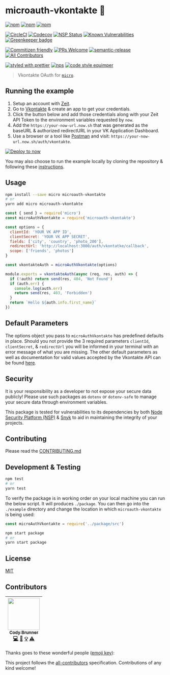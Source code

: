 # microauth-vkontakte :closed_lock_with_key:

[![npm](https://img.shields.io/npm/v/microauth-vkontakte.svg?style=flat-square)](https://www.npmjs.com/package/microauth-vkontakte)
[![npm](https://img.shields.io/npm/l/microauth-vkontakte.svg?style=flat-square)](https://www.npmjs.com/package/microauth-vkontakte)
[![npm](https://img.shields.io/npm/dt/microauth-vkontakte.svg?style=flat-square)](https://www.npmjs.com/package/microauth-vkontakte)

[![CircleCI](https://img.shields.io/circleci/project/github/microauth/microauth-vkontakte.svg?style=flat-square)](https://circleci.com/gh/microauth/microauth-vkontakte)
[![Codecov](https://img.shields.io/codecov/c/github/microauth/microauth-vkontakte.svg?style=flat-square)](https://codecov.io/gh/microauth/microauth-vkontakte)
[![NSP Status](https://nodesecurity.io/orgs/microauth/projects/0eefb70e-c3dd-4cd0-986f-ba26c0fbaca7/badge)](https://nodesecurity.io/orgs/microauth/projects/0eefb70e-c3dd-4cd0-986f-ba26c0fbaca7)
[![Known Vulnerabilities](https://snyk.io/test/github/microauth/microauth-vkontakte/badge.svg)](https://snyk.io/test/github/microauth/microauth-vkontakte)
[![Greenkeeper badge](https://badges.greenkeeper.io/microauth/microauth-vkontakte.svg)](https://greenkeeper.io/)

[![Commitizen friendly](https://img.shields.io/badge/commitizen-friendly-brightgreen.svg?style=flat-square)](http://commitizen.github.io/cz-cli/)
[![PRs Welcome](https://img.shields.io/badge/PRs-welcome-brightgreen.svg?style=flat-square)](https://github.com/microauth/microauth-vkontakte/pulls)
[![semantic-release](https://img.shields.io/badge/%20%20%F0%9F%93%A6%F0%9F%9A%80-semantic--release-e10079.svg?style=flat-square)](https://github.com/semantic-release/semantic-release)
[![All Contributors](https://img.shields.io/badge/all_contributors-1-orange.svg?style=flat-square)](#contributors)

[![styled with prettier](https://img.shields.io/badge/styled_with-prettier-ff69b4.svg?style=flat-square)](https://github.com/prettier/prettier)
[![nps](https://img.shields.io/badge/scripts%20run%20with-nps-blue.svg?style=flat-square)](https://github.com/kentcdodds/nps)
[![code style equimper](https://img.shields.io/badge/code%20style-equimper-blue.svg?style=flat-square)](https://github.com/EQuimper/eslint-config-equimper)

> Vkontakte OAuth for [`micro`](https://github.com/zeit/micro).

## Running the example

1. Setup an account with [Zeit](https://zeit.co).
2. Go to [Vkontakte](https://vk.com/editapp?act=create) & create an app to get your credentials.
3. Click the button below and add those credentials along with your Zeit API Token to the environment variables requested by `now`.
4. Add the `https://your-now-url.now.sh` that was generated as the baseURL & authorized redirectURL in your VK Application Dashboard.
5. Use a browser or a tool like [Postman](https://www.getpostman.com/postman) and visit: `https://your-now-url.now.sh/auth/vkontakte`.

[![Deploy to now](https://deploy.now.sh/static/button.svg)](https://deploy.now.sh/?repo=https://github.com/microauth/microauth-vkontakte/tree/master/example&env=VK_APP_ID&env=VK_APP_SECRET)

You may also choose to run the example locally by cloning the repository & following these [instructions](https://github.com/microauth/microauth-vkontakte/example/#readme).

## Usage

```sh
npm install --save micro microauth-vkontakte
# or
yarn add micro microauth-vkontakte
```

```js
const { send } = require('micro')
const microAuthVkontakte = require('microauth-vkontakte')

const options = {
  clientId: 'YOUR VK APP ID',
  clientSecret: 'YOUR VK APP SECRET',
  fields: ['city', 'country', 'photo_200'],
  redirectUrl: 'http://localhost:3000/auth/vkontatke/callback',
  scope: ['friends', 'photos']
}

const vkontakteAuth = microAuthVkontakte(options)

module.exports = vkontakteAuth(async (req, res, auth) => {
  if (!auth) return send(res, 404, 'Not Found')
  if (auth.err) {
    console.log(auth.err)
    return send(res, 403, 'Forbidden')
  }
  return `Hello ${auth.info.first_name}`
})
```

## Default Parameters

The options object you pass to `microAuthVkontakte` has predefined defaults in place. Should you not provide the 3 required parameters `clientId`, `clientSecret`, & `redirectUrl` you will be informed in your terminal with an error message of what you are missing. The other default parameters as well as documentation for valid values accepted by the Vkontakte API can be found [here](https://github.com/microauth/microauth-vkontakte/blob/master/src/utils/vkOpts.js).

## Security

It is your responsibility as a developer to not expose your secure data publicly! Please use such packages as `dotenv` or `dotenv-safe` to manage your secure data through environment variables.

This package is tested for vulnerabilities to its dependencies by both [Node Security Platform (NSP)](https://nodesecurity.io) & [Snyk](https://snyk.io) to aid in maintaining the integrity of your projects.

## Contributing

Please read the [CONTRIBUTING.md](https://github.com/microauth/microauth-vkontakte/blob/master/CONTRIBUTING.md)

## Development & Testing

```sh
npm test
# or
yarn test
```

To verify the package is in working order on your local machine you can run the below script. It will produces `./package`. You can then go into the `./example` directory and change the location in which `microauth-vkontakte` is being used:

```js
const microAuthVkontakte = require('../package/src')
```

```sh
npm start package
# or
yarn start package
```

## License

[MIT](https://github.com/microauth/microauth-vkontakte/blob/master/LICENSE)

## Contributors

<!-- ALL-CONTRIBUTORS-LIST:START - Do not remove or modify this section -->
| [<img src="https://avatars2.githubusercontent.com/u/19720404?v=4" width="100px;"/><br /><sub>Cody Brunner</sub>](https://rcws-development.com/)<br />[💻](https://github.com/microauth/microauth-vkontakte/commits?author=rockchalkwushock "Code") [📖](https://github.com/microauth/microauth-vkontakte/commits?author=rockchalkwushock "Documentation") [💡](#example-rockchalkwushock "Examples") [⚠️](https://github.com/microauth/microauth-vkontakte/commits?author=rockchalkwushock "Tests") |
| :---: |
<!-- ALL-CONTRIBUTORS-LIST:END -->
Thanks goes to these wonderful people ([emoji key](https://github.com/kentcdodds/all-contributors#emoji-key)):

<!-- ALL-CONTRIBUTORS-LIST:START - Do not remove or modify this section --><!-- ALL-CONTRIBUTORS-LIST:END -->

This project follows the [all-contributors](https://github.com/kentcdodds/all-contributors) specification. Contributions of any kind welcome!
